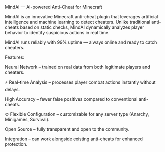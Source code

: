 MindAI — AI-powered Anti-Cheat for Minecraft

MindAI is an innovative Minecraft anti-cheat plugin that leverages artificial intelligence and machine learning to detect cheaters. Unlike traditional anti-cheats based on static checks, MindAI dynamically analyzes player behavior to identify suspicious actions in real time.

MindAI runs reliably with 99% uptime — always online and ready to catch cheaters.

Features:

Neural Network – trained on real data from both legitimate players and cheaters.

⚡ Real-time Analysis – processes player combat actions instantly without delays.

High Accuracy – fewer false positives compared to conventional anti-cheats.

⚙️ Flexible Configuration – customizable for any server type (Anarchy, Minigames, Survival).

Open Source – fully transparent and open to the community.

Integration – can work alongside existing anti-cheats for enhanced protection.
